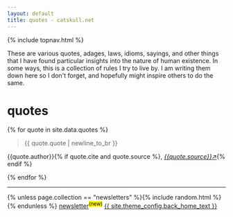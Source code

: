 ```yaml
---
layout: default
title: quotes - catskull.net
---
```

{% include topnav.html %}

These are various quotes, adages, laws, idioms, sayings, and other things that I have found particular insights into the nature of human existence. In some ways, this is a collection of rules I try to live by. I am writing them down here so I don't forget, and hopefully might inspire others to do the same.

# quotes

<section id="quotes">
  {% for quote in site.data.quotes %}
  <blockquote cite="{{quote.cite}}">
    <p>{{ quote.quote | newline_to_br }}</p>
  </blockquote>
  <p>{{quote.author}}{% if quote.cite and quote.source %}, <cite><a target="_blank" href="{{quote.cite}}">{{quote.source}}↗</a></cite>{% endif %}</p>
  {% endfor %}
</section>

<hr class="final">
<div style="text-align:center;">
  <page-likes></page-likes>
</div>
<page-replies open default="https://catskull.net/public/images/outlook_express-4.png"></page-replies>

<footer style="float: right;">
  {% unless page.collection == "newsletters" %}{% include random.html %}{% endunless %}
  <a href="/newsletter">newsletter</a><sup><mark>(new)</mark></sup>
  <a href="/">{{ site.theme_config.back_home_text }}</a>
</footer>

<script src="https://catskull.net/public/js/components/replies.js"></script>
<script src="https://catskull.net/public/js/components/likes.js"></script>

